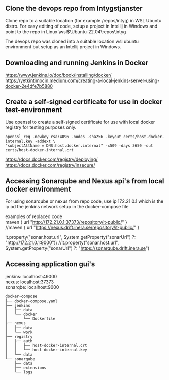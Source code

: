 

## Clone the devops repo from Intygstjanster
Clone repo to a suitable location (for example /repos/intyg) in WSL Ubuntu distro.
For easy editing of code, setup a project in Intellij in Windows and point to the repo in Linux
\\wsl$\Ubuntu-22.04\repos\intyg

The devops repo was cloned into a suitable location wsl ubuntu environment but setup as an Intellij project in Windows.


## Downloading and running Jenkins in Docker
https://www.jenkins.io/doc/book/installing/docker/ \
https://yetkintimocin.medium.com/creating-a-local-jenkins-server-using-docker-2e4dfe7b5880


## Create a self-signed certificate for use in docker test-environment

Use openssl to create a self-signed certificate for use with local docker registry for testing
purposes only.

    openssl req -newkey rsa:4096 -nodes -sha256 -keyout certs/host-docker-internal.key -addext \
    "subjectAltName = DNS:host.docker.internal" -x509 -days 3650 -out certs/host-docker-internal.crt

https://docs.docker.com/registry/deploying/ \
https://docs.docker.com/registry/insecure/



## Accessing Sonarqube and Nexus api's from local docker environment
For using sonarqube or nexus from repo code, use ip 172.21.0.1 which is the ip od the jenkins network
setup in the docker-compose file

examples of replaced code\
maven { url "http://172.21.0.1:37373/repository/it-public/" }\
//maven { url "https://nexus.drift.inera.se/repository/it-public/" }

it.property("sonar.host.url", System.getProperty("sonarUrl") ?: "http://172.21.0.1:9000")\
//it.property("sonar.host.url", System.getProperty("sonarUrl") ?: "https://sonarqube.drift.inera.se")


## Accessing application gui's
jenkins: localhost:49000\
nexus: localhost:37373\
sonarqbe: localhost:9000


```
docker-compose
├── docker-compose.yaml
├── jenkins
│   ├── data
│   └── docker
│       └── Dockerfile
├── nexus
│   ├── data
│   └── work
├── registry
│   ├── auth
│   │   ├── host-docker-internal.crt
│   │   └── host-docker-internal.key
│   └── data
└── sonarqube
    ├── data
    ├── extensions
    └── logs
```
